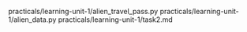 practicals/learning-unit-1/alien_travel_pass.py
practicals/learning-unit-1/alien_data.py
practicals/learning-unit-1/task2.md